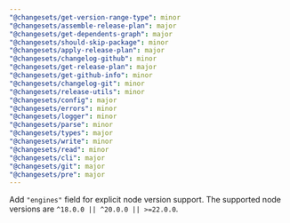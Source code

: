 ```yaml
---
"@changesets/get-version-range-type": minor
"@changesets/assemble-release-plan": major
"@changesets/get-dependents-graph": major
"@changesets/should-skip-package": minor
"@changesets/apply-release-plan": major
"@changesets/changelog-github": minor
"@changesets/get-release-plan": major
"@changesets/get-github-info": minor
"@changesets/changelog-git": minor
"@changesets/release-utils": minor
"@changesets/config": major
"@changesets/errors": minor
"@changesets/logger": minor
"@changesets/parse": minor
"@changesets/types": major
"@changesets/write": minor
"@changesets/read": minor
"@changesets/cli": major
"@changesets/git": major
"@changesets/pre": major
---
```


Add `"engines"` field for explicit node version support. The supported node versions are `^18.0.0 || ^20.0.0 || >=22.0.0`.
